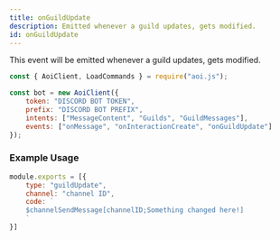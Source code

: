 ```yaml
---
title: onGuildUpdate
description: Emitted whenever a guild updates, gets modified.
id: onGuildUpdate
---
```


This event will be emitted whenever a guild updates, gets modified.

```javascript
const { AoiClient, LoadCommands } = require("aoi.js");

const bot = new AoiClient({
    token: "DISCORD BOT TOKEN",
    prefix: "DISCORD BOT PREFIX",
    intents: ["MessageContent", "Guilds", "GuildMessages"],
    events: ["onMessage", "onInteractionCreate", "onGuildUpdate"]
});
```

### Example Usage

```javascript
module.exports = [{
    type: "guildUpdate",
    channel: "channel ID",
    code: `
    $channelSendMessage[channelID;Something changed here!]
    `
}]
```